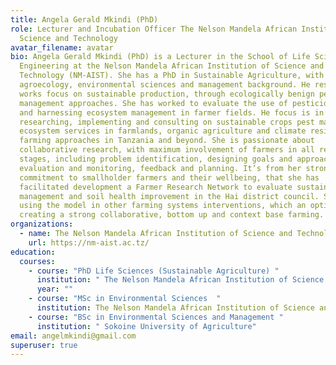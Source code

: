 ```yaml
---
title: Angela Gerald Mkindi (PhD)
role: Lecturer and Incubation Officer The Nelson Mandela African Institution of
  Science and Technology
avatar_filename: avatar
bio: Angela Gerald Mkindi (PhD) is a Lecturer in the School of Life Sciences and
  Engineering at the Nelson Mandela African Institution of Science and
  Technology (NM-AIST). She has a PhD in Sustainable Agriculture, with
  agroecology, environmental sciences and management background. He research
  works focus on sustainable production, through ecologically benign pest
  management approaches. She has worked to evaluate the use of pesticidal plants
  and harnessing ecosystem management in farmer fields. He focus is in
  researching, implementing and consulting on sustainable crops pest management,
  ecosystem services in farmlands, organic agriculture and climate resilience
  farming approaches in Tanzania and beyond. She is passionate about
  collaborative research, with maximum involvement of farmers in all research
  stages, including problem identification, designing goals and approaches,
  evaluation and monitoring, feedback and planning. It’s from her strong
  commitment to smallholder farmers and their wellbeing, that she has
  facilitated development a Farmer Research Network to evaluate sustainable pest
  management and soil health improvement in the Hai district council. She is
  using the model in other farming systems interventions, which an optimism of
  creating a strong collaborative, bottom up and context base farming.
organizations:
  - name: The Nelson Mandela African Institution of Science and Technology
    url: https://nm-aist.ac.tz/
education:
  courses:
    - course: "PhD Life Sciences (Sustainable Agriculture) "
      institution: " The Nelson Mandela African Institution of Science and Technology"
      year: ""
    - course: "MSc in Environmental Sciences  "
      institution: The Nelson Mandela African Institution of Science and Technology
    - course: "BSc in Environmental Sciences and Management "
      institution: " Sokoine University of Agriculture"
email: angelmkindi@gmail.com
superuser: true
---
```

